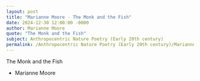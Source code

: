 ```yaml
---
layout: post
title: "Marianne Moore - The Monk and the Fish"
date: 2024-12-30 12:00:00 -0000
author: Marianne Moore
quote: "The Monk and the Fish"
subject: Anthropocentric Nature Poetry (Early 20th century)
permalink: /Anthropocentric Nature Poetry (Early 20th century)/Marianne Moore/Marianne Moore - The Monk and the Fish
---
```


The Monk and the Fish

- Marianne Moore
